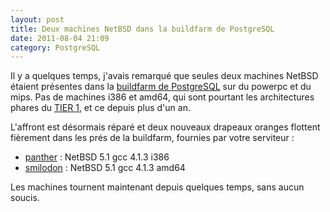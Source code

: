 ```yaml
---
layout: post
title: Deux machines NetBSD dans la buildfarm de PostgreSQL
date: 2011-08-04 21:09
category: PostgreSQL
---
```


Il y a quelques temps, j'avais remarqué que seules deux machines NetBSD
étaient présentes dans la [buildfarm de PostgreSQL][] sur du powerpc et
du mips. Pas de machines i386 et amd64, qui sont pourtant les
architectures phares du [TIER 1][], et ce depuis plus d'un an.

L'affront est désormais réparé et deux nouveaux drapeaux oranges
flottent fièrement dans les prés de la buildfarm, fournies par votre
serviteur :

-   [panther][] : NetBSD 5.1 gcc 4.1.3 i386
-   [smilodon][] : NetBSD 5.1 gcc 4.1.3 amd64

Les machines tournent maintenant depuis quelques temps, sans aucun
soucis.

[buildfarm de PostgreSQL]: http://www.pgbuildfarm.org
[TIER 1]: http://www.netbsd.org/ports/
[panther]: http://www.pgbuildfarm.org/cgi-bin/show_status.pl?member=panther
[smilodon]: http://www.pgbuildfarm.org/cgi-bin/show_status.pl?member=smilodon
